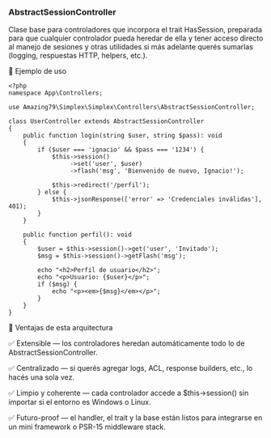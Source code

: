 ### AbstractSessionController 

Clase base para controladores que incorpora el trait HasSession, preparada para que cualquier controlador pueda heredar de ella y tener acceso directo al manejo de sesiones y otras utilidades si más adelante querés sumarlas (logging, respuestas HTTP, helpers, etc.).

🧩 Ejemplo de uso
```
<?php
namespace App\Controllers;

use Amazing79\Simplex\Simplex\Controllers\AbstractSessionController;

class UserController extends AbstractSessionController
{
    public function login(string $user, string $pass): void
    {
        if ($user === 'ignacio' && $pass === '1234') {
            $this->session()
                 ->set('user', $user)
                 ->flash('msg', 'Bienvenido de nuevo, Ignacio!');

            $this->redirect('/perfil');
        } else {
            $this->jsonResponse(['error' => 'Credenciales inválidas'], 401);
        }
    }

    public function perfil(): void
    {
        $user = $this->session()->get('user', 'Invitado');
        $msg = $this->session()->getFlash('msg');

        echo "<h2>Perfil de usuario</h2>";
        echo "<p>Usuario: {$user}</p>";
        if ($msg) {
            echo "<p><em>{$msg}</em></p>";
        }
    }
}
```

🚀 Ventajas de esta arquitectura

✅ Extensible — los controladores heredan automáticamente todo lo de AbstractSessionController.

✅ Centralizado — si querés agregar logs, ACL, response builders, etc., lo hacés una sola vez.

✅ Limpio y coherente — cada controlador accede a $this->session() sin importar si el entorno es Windows o Linux.

✅ Futuro-proof — el handler, el trait y la base están listos para integrarse en un mini framework o PSR-15 middleware stack.